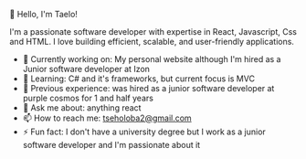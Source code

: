 👋 Hello, I'm Taelo!

I'm a passionate software developer with expertise in React, Javascript, Css and HTML. I love building efficient, scalable, and user-friendly applications.

- 🔭 Currently working on: My personal website although I'm hired as a Junior software developer at Izon
- 🌱 Learning: C# and it's frameworks, but current focus is MVC
- 💼 Previous experience: was hired as a junior software developer at purple cosmos for 1 and half years
- 💬 Ask me about: anything react
- 📫 How to reach me: tseholoba2@gmail.com
- ⚡ Fun fact: I don't have a university degree but I work as a junior software developer and I'm passionate about it
